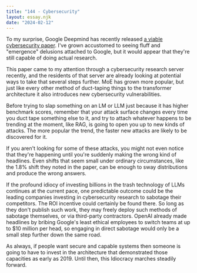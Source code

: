 ```yaml
---
title: "144 - Cybersecurity"
layout: essay.njk
date: "2024-02-12"
---
```


To my surprise, Google Deepmind has recently released [a viable cybersecurity paper](https://arxiv.org/abs/2402.05526). I've grown accustomed to seeing fluff and "emergence" delusions attached to Google, but it would appear that they're still capable of doing actual research.

This paper came to my attention through a cybersecurity research server recently, and the residents of that server are already looking at potential ways to take that several steps further. MoE has grown more popular, but just like every other method of duct-taping things to the transformer architecture it also introduces new cybersecurity vulnerabilities.

Before trying to slap something on an LM or LLM just because it has higher benchmark scores, remember that your attack surface changes every time you duct tape something else to it, and try to attach whatever happens to be trending at the moment, like RAG, is going to open you up to new kinds of attacks. The more popular the trend, the faster new attacks are likely to be discovered for it.

If you aren't looking for some of these attacks, you might not even notice that they're happening until you're suddenly making the wrong kind of headlines. Even shifts that seem small under ordinary circumstances, like the 1.8% shift they noted in the paper, can be enough to sway distributions and produce the wrong answers.

If the profound idiocy of investing billions in the trash technology of LLMs continues at the current pace, one predictable outcome could be the leading companies investing in cybersecurity research to sabotage their competitors. The ROI incentive could certainly be found there. So long as they don't publish such work, they may freely deploy such methods of sabotage themselves, or via third-party contractors. OpenAI already made headlines by bribing Google's least ethical employees to switch teams at up to $10 million per head, so engaging in direct sabotage would only be a small step further down the same road.

As always, if people want secure and capable systems then someone is going to have to invest in the architecture that demonstrated those capacities as early as 2019. Until then, this Idiocracy marches steadily forward.
